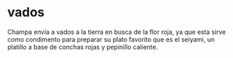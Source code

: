 # vados
Champa envía a vados a la tierra en busca de la flor roja, ya que esta sirve como condimento para preparar  su plato favorito que es el seiyami, un platillo a base de conchas rojas y pepinillo caliente.
